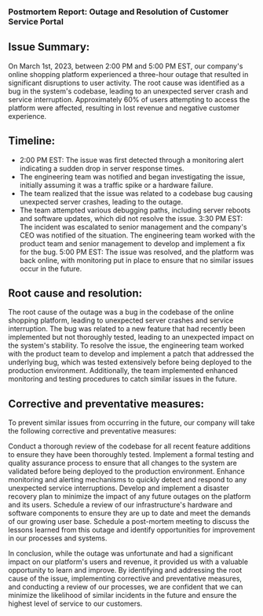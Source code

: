 ### Postmortem Report: Outage and Resolution of Customer Service Portal

## Issue Summary:

On March 1st, 2023, between 2:00 PM and 5:00 PM EST, our company's online shopping platform experienced a three-hour outage that resulted in significant disruptions to user activity. The root cause was identified as a bug in the system's codebase, leading to an unexpected server crash and service interruption. Approximately 60% of users attempting to access the platform were affected, resulting in lost revenue and negative customer experience.

## Timeline:

* 2:00 PM EST: The issue was first detected through a monitoring alert indicating a sudden drop in server response times.
* The engineering team was notified and began investigating the issue, initially assuming it was a traffic spike or a hardware failure.
* The team realized that the issue was related to a codebase bug causing unexpected server crashes, leading to the outage.
* The team attempted various debugging paths, including server reboots and software updates, which did not resolve the issue.
3:30 PM EST: The incident was escalated to senior management and the company's CEO was notified of the situation.
The engineering team worked with the product team and senior management to develop and implement a fix for the bug.
5:00 PM EST: The issue was resolved, and the platform was back online, with monitoring put in place to ensure that no similar issues occur in the future.

## Root cause and resolution:

The root cause of the outage was a bug in the codebase of the online shopping platform, leading to unexpected server crashes and service interruption. The bug was related to a new feature that had recently been implemented but not thoroughly tested, leading to an unexpected impact on the system's stability. To resolve the issue, the engineering team worked with the product team to develop and implement a patch that addressed the underlying bug, which was tested extensively before being deployed to the production environment. Additionally, the team implemented enhanced monitoring and testing procedures to catch similar issues in the future.

## Corrective and preventative measures:
To prevent similar issues from occurring in the future, our company will take the following corrective and preventative measures:

Conduct a thorough review of the codebase for all recent feature additions to ensure they have been thoroughly tested.
Implement a formal testing and quality assurance process to ensure that all changes to the system are validated before being deployed to the production environment.
Enhance monitoring and alerting mechanisms to quickly detect and respond to any unexpected service interruptions.
Develop and implement a disaster recovery plan to minimize the impact of any future outages on the platform and its users.
Schedule a review of our infrastructure's hardware and software components to ensure they are up to date and meet the demands of our growing user base.
Schedule a post-mortem meeting to discuss the lessons learned from this outage and identify opportunities for improvement in our processes and systems.

In conclusion, while the outage was unfortunate and had a significant impact on our platform's users and revenue, it provided us with a valuable opportunity to learn and improve. By identifying and addressing the root cause of the issue, implementing corrective and preventative measures, and conducting a review of our processes, we are confident that we can minimize the likelihood of similar incidents in the future and ensure the highest level of service to our customers.
